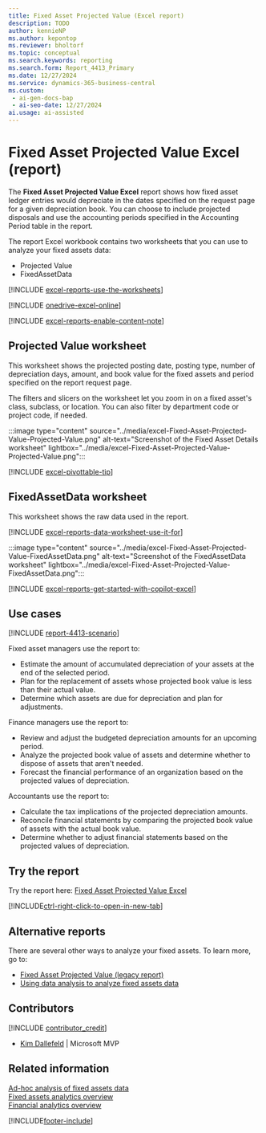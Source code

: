 ```yaml
---
title: Fixed Asset Projected Value (Excel report)
description: TODO
author: kennieNP
ms.author: kepontop
ms.reviewer: bholtorf
ms.topic: conceptual
ms.search.keywords: reporting
ms.search.form: Report_4413_Primary
ms.date: 12/27/2024
ms.service: dynamics-365-business-central
ms.custom:
 - ai-gen-docs-bap
 - ai-seo-date: 12/27/2024
ai.usage: ai-assisted
---
```


# Fixed Asset Projected Value Excel (report)

The **Fixed Asset Projected Value Excel** report shows how fixed asset ledger entries would depreciate in the dates specified on the request page for a given depreciation book. You can choose to include projected disposals and use the accounting periods specified in the Accounting Period table in the report.

The report Excel workbook contains two worksheets that you can use to analyze your fixed assets data:

- Projected Value
- FixedAssetData

[!INCLUDE [excel-reports-use-the-worksheets](../includes/excel-reports-use-the-worksheets.md)]

[!INCLUDE [onedrive-excel-online](../includes/onedrive-excel-online.md)]

[!INCLUDE [excel-reports-enable-content-note](../includes/excel-reports-enable-content-note.md)]

## Projected Value worksheet

This worksheet shows the projected posting date, posting type, number of depreciation days, amount, and book value for the fixed assets and period specified on the report request page.

The filters and slicers on the worksheet let you zoom in on a fixed asset's class, subclass, or location. You can also filter by department code or project code, if needed.

:::image type="content" source="../media/excel-Fixed-Asset-Projected-Value-Projected-Value.png" alt-text="Screenshot of the Fixed Asset Details worksheet" lightbox="../media/excel-Fixed-Asset-Projected-Value-Projected-Value.png":::

[!INCLUDE [excel-pivottable-tip](../includes/excel-pivottable-tip.md)]

## FixedAssetData worksheet

This worksheet shows the raw data used in the report.

[!INCLUDE [excel-reports-data-worksheet-use-it-for](../includes/excel-reports-data-worksheet-use-it-for.md)]

:::image type="content" source="../media/excel-Fixed-Asset-Projected-Value-FixedAssetData.png" alt-text="Screenshot of the FixedAssetData worksheet" lightbox="../media/excel-Fixed-Asset-Projected-Value-FixedAssetData.png":::

[!INCLUDE [excel-reports-get-started-with-copilot-excel](../includes/excel-reports-get-started-with-copilot-excel.md)]

## Use cases

[!INCLUDE [report-4413-scenario](../includes/report-4413-scenario-include.md)]

<!-- 

Prompt

Below is a report in an ERP system. Provide 3-4 use cases for different personas working with fixed asset management or finance for fixed assets.

Format like this:    
  
As a <persona>, use the report to    
* use case 1  
* use case 2    

Do not capitalize the persona names. 

Do not start lines with "Use the data to"

## Report name
Fixed Asset Projected Value

## Report description
The *Fixed Asset Projected Value* report shows the projected depreciation amounts and book value for a future period for your assets. 
The report is a detailed analysis that forecasts the future value of an organization's fixed assets over a specified period. This is specially useful where there are multiple depreciation methods and there is need to review the projected values of depreciation.
You can see the following budgeted depreciation information: 
- The book value and accumulated depreciation at the beginning of the selected period. 
- Changes during the period. 
- The book value and accumulated depreciation at the end of the selected period.
The report is useful when you are using different depreciation methods for your assets and want to estimate next year's depreciation, for example. 
**Note:** You can use the report to create the budget amounts for depreciation by selecting a budget and the **Copy to G/L Budget** field.

### Use cases
See projected depreciation amounts and book value for a future period for your assets

Please include your data sources and URLs

-->

Fixed asset managers use the report to:

- Estimate the amount of accumulated depreciation of your assets at the end of the selected period.
- Plan for the replacement of assets whose projected book value is less than their actual value.
- Determine which assets are due for depreciation and plan for adjustments.

Finance managers use the report to:

- Review and adjust the budgeted depreciation amounts for an upcoming period.
- Analyze the projected book value of assets and determine whether to dispose of assets that aren't needed.
- Forecast the financial performance of an organization based on the projected values of depreciation.

Accountants use the report to:

- Calculate the tax implications of the projected depreciation amounts.
- Reconcile financial statements by comparing the projected book value of assets with the actual book value.
- Determine whether to adjust financial statements based on the projected values of depreciation.

## Try the report

Try the report here: [Fixed Asset Projected Value Excel](https://businesscentral.dynamics.com?report=4413)

[!INCLUDE[ctrl-right-click-to-open-in-new-tab](../includes/ctrl-right-click-to-open-in-new-tab.md)]

## Alternative reports

There are several other ways to analyze your fixed assets. To learn more, go to:

- [Fixed Asset Projected Value (legacy report)](report-5607.md)
- [Using data analysis to analyze fixed assets data](../ad-hoc-analysis-fa.md)  

## Contributors

[!INCLUDE [contributor_credit](../includes/contributor_credit.md)]

- [Kim Dallefeld](https://www.linkedin.com/in/kim-dallefeld/) | Microsoft MVP

## Related information

[Ad-hoc analysis of fixed assets data](../ad-hoc-analysis-fa.md)  
[Fixed assets analytics overview](../fa-analytics-overview.md)  
[Financial analytics overview](../bi.md)  

[!INCLUDE[footer-include](../includes/footer-banner.md)]